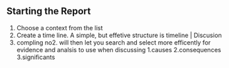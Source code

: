 ## Starting the Report
1. Choose a context from the list 
2. Create a time line. A simple, but effetive structure is 
timeline | Discusion 
3. compling no2. will then let you search and select more efficently for evidence and analsis to use when discussing
    1.causes
    2.consequences
    3.significants


